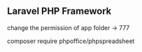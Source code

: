 ## Laravel PHP Framework

change the permission of app folder -> 777

composer require phpoffice/phpspreadsheet